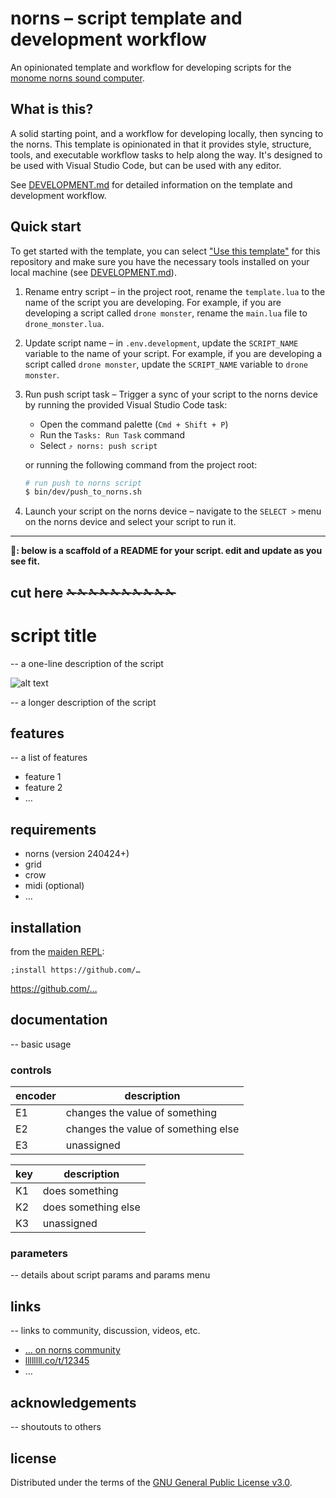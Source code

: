 # norns – script template and development workflow

An opinionated template and workflow for developing scripts for the [monome norns sound computer](https://monome.org/docs/norns).

## What is this?

A solid starting point, and a workflow for developing locally, then syncing to the norns. This template is opinionated in that it provides style, structure, tools, and executable workflow tasks to help along the way. It's designed to be used with Visual Studio Code, but can be used with any editor.

See [DEVELOPMENT.md](bin/dev/DEVELOPMENT.md) for detailed information on the template and development workflow.

## Quick start

To get started with the template, you can select ["Use this template"](https://docs.github.com/en/repositories/creating-and-managing-repositories/creating-a-repository-from-a-template#creating-a-repository-from-a-template) for this repository and make sure you have the necessary tools installed on your local machine (see [DEVELOPMENT.md](bin/dev/DEVELOPMENT.md)).

1. Rename entry script – in the project root, rename the `template.lua` to the name of the script you are developing. For example, if you are developing a script called `drone monster`, rename the `main.lua` file to `drone_monster.lua`.
2. Update script name – in `.env.development`, update the `SCRIPT_NAME` variable to the name of your script. For example, if you are developing a script called `drone monster`, update the `SCRIPT_NAME` variable to `drone monster`.
3. Run push script task – Trigger a sync of your script to the norns device by running the provided Visual Studio Code task:

   - Open the command palette (`Cmd + Shift + P`)
   - Run the `Tasks: Run Task` command
   - Select `⤴ norns: push script`

   or running the following command from the project root:

   ```sh
   # run push to norns script
   $ bin/dev/push_to_norns.sh
   ```
4. Launch your script on the norns device – navigate to the `SELECT >` menu on the norns device and select your script to run it.

---

**📝: below is a scaffold of a README for your script. edit and update as you see fit.**

cut here ✁✁✁✁✁✁✁✁✁✁
---

# script title

-- a one-line description of the script

![alt text](/path/to/image.png "image caption (optional)")

-- a longer description of the script

## features

-- a list of features

- feature 1
- feature 2
- …

## requirements

- norns (version 240424+)
- grid
- crow
- midi (optional)
- …

## installation

from the [maiden REPL](https://monome.org/docs/norns/maiden/):

```
;install https://github.com/…
```

https://github.com/…

## documentation

-- basic usage

### controls

| encoder | description                         |
| ------- | ----------------------------------- |
| E1      | changes the value of something      |
| E2      | changes the value of something else |
| E3      | unassigned                          |

| key | description         |
| --- | ------------------- |
| K1  | does something      |
| K2  | does something else |
| K3  | unassigned          |

### parameters

-- details about script params and params menu

## links

-- links to community, discussion, videos, etc.

- [… on norns community](https://norns.community/)
- [llllllll.co/t/12345](https://llllllll.co/t/12345)
- …

## acknowledgements

-- shoutouts to others

## license

Distributed under the terms of the [GNU General Public License v3.0](LICENSE).